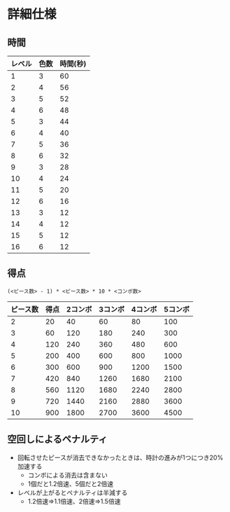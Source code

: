 # 詳細仕様

## 時間

|レベル|色数|時間(秒)|
|--|--|--|
|1|3|60|
|2|4|56|
|3|5|52|
|4|6|48|
|5|3|44|
|6|4|40|
|7|5|36|
|8|6|32|
|9|3|28|
|10|4|24|
|11|5|20|
|12|6|16|
|13|3|12|
|14|4|12|
|15|5|12|
|16|6|12|

## 得点

    (<ピース数> - 1) * <ピース数> * 10 * <コンボ数>

|ピース数|得点|2コンボ|3コンボ|4コンボ|5コンボ|
|--|--|--|--|--|--|
|2|20|40|60|80|100|
|3|60|120|180|240|300|
|4|120|240|360|480|600|
|5|200|400|600|800|1000|
|6|300|600|900|1200|1500|
|7|420|840|1260|1680|2100|
|8|560|1120|1680|2240|2800|
|9|720|1440|2160|2880|3600|
|10|900|1800|2700|3600|4500|

## 空回しによるペナルティ

* 回転させたピースが消去できなかったときは、時計の進みが1つにつき20%加速する
  * コンボによる消去は含まない
  * 1個だと1.2倍速、5個だと2倍速
* レベルが上がるとペナルティは半減する
  * 1.2倍速=>1.1倍速、2倍速=>1.5倍速
